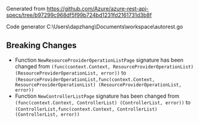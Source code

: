 
Generated from https://github.com/Azure/azure-rest-api-specs/tree/b97299c968df5f99b724bd1231fd2161731d3b8f

Code generator C:\Users\dapzhang\Documents\workspace\autorest.go

## Breaking Changes

- Function `NewResourceProviderOperationListPage` signature has been changed from `(func(context.Context, ResourceProviderOperationList) (ResourceProviderOperationList, error))` to `(ResourceProviderOperationList,func(context.Context, ResourceProviderOperationList) (ResourceProviderOperationList, error))`
- Function `NewControllerListPage` signature has been changed from `(func(context.Context, ControllerList) (ControllerList, error))` to `(ControllerList,func(context.Context, ControllerList) (ControllerList, error))`

